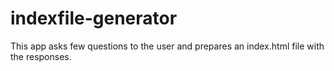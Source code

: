 # indexfile-generator
This app asks few questions to the user and prepares an index.html file with the responses.
